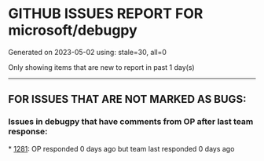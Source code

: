 
# GITHUB ISSUES REPORT FOR microsoft/debugpy


Generated on 2023-05-02 using: stale=30, all=0


Only showing items that are new to report in past 1 day(s)


---

## FOR ISSUES THAT ARE NOT MARKED AS BUGS:


### Issues in debugpy that have comments from OP after last team response:


\* [1281](https://github.com/microsoft/debugpy/issues/1281 "VS-Code Python remote Debugger issue: &quot;Timed out waiting for debuggee to spawn&quot;"): OP responded 0 days ago but team last responded 0 days ago
